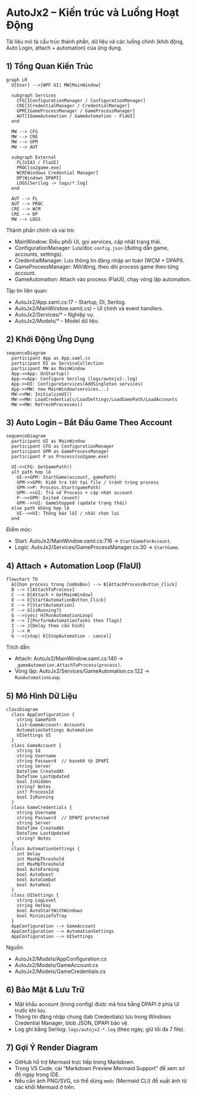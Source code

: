 # AutoJx2 – Kiến trúc và Luồng Hoạt Động

Tài liệu mô tả cấu trúc thành phần, dữ liệu và các luồng chính (khởi động, Auto Login, attach + automation) của ứng dụng.

## 1) Tổng Quan Kiến Trúc

```mermaid
graph LR
  U[User] -->|WPF UI| MW[MainWindow]

  subgraph Services
    CFG[IConfigurationManager / ConfigurationManager]
    CRE[ICredentialManager / CredentialManager]
    GPM[IGameProcessManager / GameProcessManager]
    AUT[IGameAutomation / GameAutomation - FlaUI]
  end

  MW --> CFG
  MW --> CRE
  MW --> GPM
  MW --> AUT

  subgraph External
    FL[UIA3 / FlaUI]
    PROC[so2game.exe]
    WCM[Windows Credential Manager]
    DP[Windows DPAPI]
    LOGS[Serilog -> logs/*.log]
  end

  AUT --> FL
  AUT --> PROC
  CRE --> WCM
  CRE --> DP
  MW --> LOGS
```

Thành phần chính và vai trò:
- MainWindow: Điều phối UI, gọi services, cập nhật trạng thái.
- ConfigurationManager: Lưu/đọc `config.json` (đường dẫn game, accounts, settings).
- CredentialManager: Lưu thông tin đăng nhập an toàn (WCM + DPAPI).
- GameProcessManager: Mở/đóng, theo dõi process game theo từng account.
- GameAutomation: Attach vào process (FlaUI), chạy vòng lặp automation.

Tập tin liên quan:
- AutoJx2/App.xaml.cs:17 – Startup, DI, Serilog.
- AutoJx2/MainWindow.xaml(.cs) – UI chính và event handlers.
- AutoJx2/Services/* – Nghiệp vụ.
- AutoJx2/Models/* – Model dữ liệu.

## 2) Khởi Động Ứng Dụng

```mermaid
sequenceDiagram
  participant App as App.xaml.cs
  participant DI as ServiceCollection
  participant MW as MainWindow
  App->>App: OnStartup()
  App->>App: Configure Serilog (logs/autojx2-.log)
  App->>DI: ConfigureServices(AddSingleton services)
  App->>MW: new MainWindow(services...)
  MW->>MW: InitializeUI()
  MW->>MW: LoadCredentials/LoadSettings/LoadGamePath/LoadAccounts
  MW->>MW: RefreshProcesses()
```

## 3) Auto Login – Bắt Đầu Game Theo Account

```mermaid
sequenceDiagram
  participant UI as MainWindow
  participant CFG as ConfigurationManager
  participant GPM as GameProcessManager
  participant P as Process(so2game.exe)

  UI->>CFG: GetGamePath()
  alt path hợp lệ
    UI->>GPM: StartGame(account, gamePath)
    GPM->>GPM: Kiểm tra tồn tại file / tránh trùng process
    GPM->>P: Process.Start(gamePath)
    GPM-->>UI: Trả về Process + cập nhật account
    P-->>GPM: Exited (event)
    GPM-->>UI: GameStopped (update trạng thái)
  else path không hợp lệ
    UI-->>UI: Thông báo lỗi / nhắc chọn lại
  end
```

Điểm móc:
- Start: AutoJx2/MainWindow.xaml.cs:716 → `StartGameForAccount`.
- Logic: AutoJx2/Services/GameProcessManager.cs:30 → `StartGame`.

## 4) Attach + Automation Loop (FlaUI)

```mermaid
flowchart TD
  A[Chọn process trong ComboBox] --> B[AttachProcessButton_Click]
  B --> C[AttachToProcess]
  C --> D[Attach + GetMainWindow]
  D --> E[StartAutomationButton_Click]
  E --> F[StartAutomation]
  F --> G{isRunning?}
  G -->|yes| H[RunAutomationLoop]
  H --> I[PerformAutomationTasks theo flags]
  I --> J[Delay theo cấu hình]
  J --> H
  G -->|stop| K[StopAutomation - cancel]
```

Trích dẫn:
- Attach: AutoJx2/MainWindow.xaml.cs:140 → `_gameAutomation.AttachToProcess(process)`.
- Vòng lặp: AutoJx2/Services/GameAutomation.cs:122 → `RunAutomationLoop`.

## 5) Mô Hình Dữ Liệu

```mermaid
classDiagram
  class AppConfiguration {
    string GamePath
    List~GameAccount~ Accounts
    AutomationSettings Automation
    UISettings UI
  }
  class GameAccount {
    string Id
    string Username
    string Password  // base64 từ DPAPI
    string Server
    DateTime CreatedAt
    DateTime LastUpdated
    bool IsHidden
    string? Notes
    int? ProcessId
    bool IsRunning
  }
  class GameCredentials {
    string Username
    string Password  // DPAPI protected
    string Server
    DateTime CreatedAt
    DateTime LastUpdated
    string? Notes
  }
  class AutomationSettings {
    int Delay
    int MaxHpThreshold
    int MaxMpThreshold
    bool AutoFarming
    bool AutoQuest
    bool AutoCombat
    bool AutoHeal
  }
  class UISettings {
    string LogLevel
    string Hotkey
    bool AutoStartWithWindows
    bool MinimizeToTray
  }
  AppConfiguration --> GameAccount
  AppConfiguration --> AutomationSettings
  AppConfiguration --> UISettings
```

Nguồn:
- AutoJx2/Models/AppConfiguration.cs
- AutoJx2/Models/GameAccount.cs
- AutoJx2/Models/GameCredentials.cs

## 6) Bảo Mật & Lưu Trữ
- Mật khẩu account (trong config) được mã hóa bằng DPAPI ở phía UI trước khi lưu.
- Thông tin đăng nhập chung (tab Credentials) lưu trong Windows Credential Manager, blob JSON, DPAPI bảo vệ.
- Log ghi bằng Serilog: `logs/autojx2-*.log` (theo ngày, giữ tối đa 7 file).

## 7) Gợi Ý Render Diagram
- GitHub hỗ trợ Mermaid trực tiếp trong Markdown.
- Trong VS Code, cài “Markdown Preview Mermaid Support” để xem sơ đồ ngay trong IDE.
- Nếu cần ảnh PNG/SVG, có thể dùng `mmdc` (Mermaid CLI) để xuất ảnh từ các khối Mermaid ở trên.

